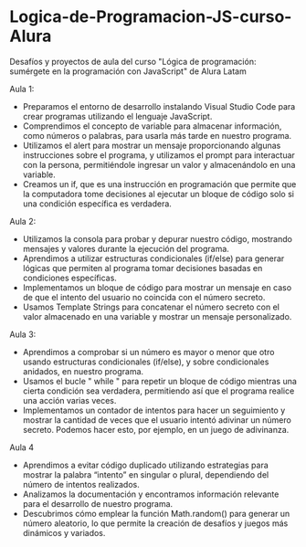 # Logica-de-Programacion-JS-curso-Alura
Desafíos y proyectos de aula del curso "Lógica de programación: sumérgete en la programación con JavaScript" de Alura Latam

Aula 1:

* Preparamos el entorno de desarrollo instalando Visual Studio Code para crear programas utilizando el lenguaje JavaScript.
* Comprendimos el concepto de variable para almacenar información, como números o palabras, para usarla más tarde en nuestro programa.
* Utilizamos el alert para mostrar un mensaje proporcionando algunas instrucciones sobre el programa, y utilizamos el prompt para interactuar con la persona, permitiéndole ingresar un valor y almacenándolo en una variable.
* Creamos un if, que es una instrucción en programación que permite que la computadora tome decisiones al ejecutar un bloque de código solo si una condición específica es verdadera.

Aula 2:

* Utilizamos la consola para probar y depurar nuestro código, mostrando mensajes y valores durante la ejecución del programa.
* Aprendimos a utilizar estructuras condicionales (if/else) para generar lógicas que permiten al programa tomar decisiones basadas en condiciones específicas.
* Implementamos un bloque de código para mostrar un mensaje en caso de que el intento del usuario no coincida con el número secreto.
* Usamos Template Strings para concatenar el número secreto con el valor almacenado en una variable y mostrar un mensaje personalizado.

Aula 3: 

* Aprendimos a comprobar si un número es mayor o menor que otro usando estructuras condicionales (if/else), y sobre condicionales anidados, en nuestro programa.
* Usamos el bucle " while " para repetir un bloque de código mientras una cierta condición sea verdadera, permitiendo así que el programa realice una acción varias veces.
* Implementamos un contador de intentos para hacer un seguimiento y mostrar la cantidad de veces que el usuario intentó adivinar un número secreto. Podemos hacer esto, por ejemplo, en un juego de adivinanza.

Aula 4

* Aprendimos a evitar código duplicado utilizando estrategias para mostrar la palabra “intento” en singular o plural, dependiendo del número de intentos realizados.
* Analizamos la documentación y encontramos información relevante para el desarrollo de nuestro programa.
* Descubrimos cómo emplear la función Math.random() para generar un número aleatorio, lo que permite la creación de desafíos y juegos más dinámicos y variados.
